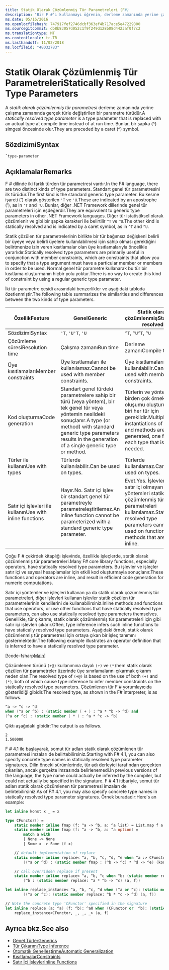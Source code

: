 ```yaml
---
title: Statik Olarak Çözümlenmiş Tür Parametreleri (F#)
description: "Bir F #'ı kullanmayı öğrenin, derleme zamanında yerine çalışma zamanında gerçek türle değiştirilen statik olarak çözümlenmiş tür parametresi."
ms.date: 05/16/2016
ms.openlocfilehash: 747917fef2746dcbf363ef4b717ace5e47229800
ms.sourcegitcommit: db8b83057d052c1f9f249d128b08d4423af0f7c2
ms.translationtype: MT
ms.contentlocale: tr-TR
ms.lasthandoff: 11/02/2018
ms.locfileid: "48032783"
---
```

# <a name="statically-resolved-type-parameters"></a><span data-ttu-id="c78fb-103">Statik Olarak Çözümlenmiş Tür Parametreleri</span><span class="sxs-lookup"><span data-stu-id="c78fb-103">Statically Resolved Type Parameters</span></span>

<span data-ttu-id="c78fb-104">A *statik olarak çözümlenmiş tür parametresi* derleme zamanında yerine çalışma zamanında gerçek türle değiştirilen bir parametre türüdür.</span><span class="sxs-lookup"><span data-stu-id="c78fb-104">A *statically resolved type parameter* is a type parameter that is replaced with an actual type at compile time instead of at run time.</span></span> <span data-ttu-id="c78fb-105">Bunlar, bir şapka (^) simgesi öncesinde olur.</span><span class="sxs-lookup"><span data-stu-id="c78fb-105">They are preceded by a caret (^) symbol.</span></span>

## <a name="syntax"></a><span data-ttu-id="c78fb-106">Sözdizimi</span><span class="sxs-lookup"><span data-stu-id="c78fb-106">Syntax</span></span>

```
ˆtype-parameter
```

## <a name="remarks"></a><span data-ttu-id="c78fb-107">Açıklamalar</span><span class="sxs-lookup"><span data-stu-id="c78fb-107">Remarks</span></span>

<span data-ttu-id="c78fb-108">F # dilinde iki farklı türden tür parametresi vardır.</span><span class="sxs-lookup"><span data-stu-id="c78fb-108">In the F# language, there are two distinct kinds of type parameters.</span></span> <span data-ttu-id="c78fb-109">Standart genel tür parametresini ilk türüdür.</span><span class="sxs-lookup"><span data-stu-id="c78fb-109">The first kind is the standard generic type parameter.</span></span> <span data-ttu-id="c78fb-110">Bu kesme işareti (') olarak gösterilen `'T` ve `'U`.</span><span class="sxs-lookup"><span data-stu-id="c78fb-110">These are indicated by an apostrophe ('), as in `'T` and `'U`.</span></span> <span data-ttu-id="c78fb-111">Bunlar, diğer .NET Framework dillerinde genel tür parametreleri için eşdeğerdir.</span><span class="sxs-lookup"><span data-stu-id="c78fb-111">They are equivalent to generic type parameters in other .NET Framework languages.</span></span> <span data-ttu-id="c78fb-112">Diğer tür istatistiksel olarak çözümlenir ve gibi bir şapka karakteri ile belirtilir `^T` ve `^U`.</span><span class="sxs-lookup"><span data-stu-id="c78fb-112">The other kind is statically resolved and is indicated by a caret symbol, as in `^T` and `^U`.</span></span>

<span data-ttu-id="c78fb-113">Statik çözülen tür parametrelerinin birlikte bir tür bağımsız değişkeni belirli bir üyeye veya belirli üyelere kullanılabilmesi için sahip olması gerektiğini belirtmenize izin veren kısıtlamalar olan üye kısıtlamalarıyla öncelikle yararlıdır.</span><span class="sxs-lookup"><span data-stu-id="c78fb-113">Statically resolved type parameters are primarily useful in conjunction with member constraints, which are constraints that allow you to specify that a type argument must have a particular member or members in order to be used.</span></span> <span data-ttu-id="c78fb-114">Normal genel tür parametre kullanarak bu tür bir kısıtlama oluşturmanın hiçbir yolu yoktur.</span><span class="sxs-lookup"><span data-stu-id="c78fb-114">There is no way to create this kind of constraint by using a regular generic type parameter.</span></span>

<span data-ttu-id="c78fb-115">İki tür parametre çeşidi arasındaki benzerlikler ve aşağıdaki tabloda özetlenmiştir.</span><span class="sxs-lookup"><span data-stu-id="c78fb-115">The following table summarizes the similarities and differences between the two kinds of type parameters.</span></span>

|<span data-ttu-id="c78fb-116">Özellik</span><span class="sxs-lookup"><span data-stu-id="c78fb-116">Feature</span></span>|<span data-ttu-id="c78fb-117">Genel</span><span class="sxs-lookup"><span data-stu-id="c78fb-117">Generic</span></span>|<span data-ttu-id="c78fb-118">Statik olarak çözümlenmiş</span><span class="sxs-lookup"><span data-stu-id="c78fb-118">Statically resolved</span></span>|
|-------|-------|-------------------|
|<span data-ttu-id="c78fb-119">Sözdizimi</span><span class="sxs-lookup"><span data-stu-id="c78fb-119">Syntax</span></span>|<span data-ttu-id="c78fb-120">`'T`, `'U`</span><span class="sxs-lookup"><span data-stu-id="c78fb-120">`'T`, `'U`</span></span>|<span data-ttu-id="c78fb-121">`^T`, `^U`</span><span class="sxs-lookup"><span data-stu-id="c78fb-121">`^T`, `^U`</span></span>|
|<span data-ttu-id="c78fb-122">Çözümleme süresi</span><span class="sxs-lookup"><span data-stu-id="c78fb-122">Resolution time</span></span>|<span data-ttu-id="c78fb-123">Çalışma zamanı</span><span class="sxs-lookup"><span data-stu-id="c78fb-123">Run time</span></span>|<span data-ttu-id="c78fb-124">Derleme zamanı</span><span class="sxs-lookup"><span data-stu-id="c78fb-124">Compile time</span></span>|
|<span data-ttu-id="c78fb-125">Üye kısıtlamaları</span><span class="sxs-lookup"><span data-stu-id="c78fb-125">Member constraints</span></span>|<span data-ttu-id="c78fb-126">Üye kısıtlamaları ile kullanılamaz.</span><span class="sxs-lookup"><span data-stu-id="c78fb-126">Cannot be used with member constraints.</span></span>|<span data-ttu-id="c78fb-127">Üye kısıtlamaları ile kullanılabilir.</span><span class="sxs-lookup"><span data-stu-id="c78fb-127">Can be used with member constraints.</span></span>|
|<span data-ttu-id="c78fb-128">Kod oluşturma</span><span class="sxs-lookup"><span data-stu-id="c78fb-128">Code generation</span></span>|<span data-ttu-id="c78fb-129">Standart genel türdeki parametrelere sahip bir türü (veya yöntem), bir tek genel tür veya yöntemin nesildeki sonuçlanır.</span><span class="sxs-lookup"><span data-stu-id="c78fb-129">A type (or method) with standard generic type parameters results in the generation of a single generic type or method.</span></span>|<span data-ttu-id="c78fb-130">Türlerin ve yöntemlerin birden çok örnek oluşumu oluşturulur, biri her tür için gereklidir.</span><span class="sxs-lookup"><span data-stu-id="c78fb-130">Multiple instantiations of types and methods are generated, one for each type that is needed.</span></span>|
|<span data-ttu-id="c78fb-131">Türler ile kullanın</span><span class="sxs-lookup"><span data-stu-id="c78fb-131">Use with types</span></span>|<span data-ttu-id="c78fb-132">Türlerde kullanılabilir.</span><span class="sxs-lookup"><span data-stu-id="c78fb-132">Can be used on types.</span></span>|<span data-ttu-id="c78fb-133">Türlerde kullanılamaz.</span><span class="sxs-lookup"><span data-stu-id="c78fb-133">Cannot be used on types.</span></span>|
|<span data-ttu-id="c78fb-134">Satır içi işlevleri ile kullanın</span><span class="sxs-lookup"><span data-stu-id="c78fb-134">Use with inline functions</span></span>|<span data-ttu-id="c78fb-135">Hayır.</span><span class="sxs-lookup"><span data-stu-id="c78fb-135">No.</span></span> <span data-ttu-id="c78fb-136">Satır içi işlev bir standart genel tür parametreyle parametreleştirilemez.</span><span class="sxs-lookup"><span data-stu-id="c78fb-136">An inline function cannot be parameterized with a standard generic type parameter.</span></span>|<span data-ttu-id="c78fb-137">Evet.</span><span class="sxs-lookup"><span data-stu-id="c78fb-137">Yes.</span></span> <span data-ttu-id="c78fb-138">İşlevleri veya satır içi olmayan yöntemleri statik olarak çözümlenmiş tür parametreleri kullanılamaz.</span><span class="sxs-lookup"><span data-stu-id="c78fb-138">Statically resolved type parameters cannot be used on functions or methods that are not inline.</span></span>|

<span data-ttu-id="c78fb-139">Çoğu F # çekirdek kitaplığı işlevinde, özellikle işleçlerde, statik olarak çözümlenmiş tür parametreleri.</span><span class="sxs-lookup"><span data-stu-id="c78fb-139">Many F# core library functions, especially operators, have statically resolved type parameters.</span></span> <span data-ttu-id="c78fb-140">Bu işlevler ve işleçler satır içi ve sayısal hesaplamalar için etkili kod oluşturmayla sonuçlanır.</span><span class="sxs-lookup"><span data-stu-id="c78fb-140">These functions and operators are inline, and result in efficient code generation for numeric computations.</span></span>

<span data-ttu-id="c78fb-141">Satır içi yöntemler ve işleçleri kullanan ya da statik olarak çözümlenmiş tür parametreleri, diğer işlevleri kullanan işlevler statik çözülen tür parametrelerinin kendilerini de kullanabilirsiniz.</span><span class="sxs-lookup"><span data-stu-id="c78fb-141">Inline methods and functions that use operators, or use other functions that have statically resolved type parameters, can also use statically resolved type parameters themselves.</span></span> <span data-ttu-id="c78fb-142">Genellikle, tür çıkarımı, statik olarak çözümlenmiş tür parametreleri için gibi satır içi işlevleri çıkarır.</span><span class="sxs-lookup"><span data-stu-id="c78fb-142">Often, type inference infers such inline functions to have statically resolved type parameters.</span></span> <span data-ttu-id="c78fb-143">Aşağıdaki örnek, statik olarak çözümlenmiş tür parametresi için ortaya çıkan bir işleç tanımını göstermektedir.</span><span class="sxs-lookup"><span data-stu-id="c78fb-143">The following example illustrates an operator definition that is inferred to have a statically resolved type parameter.</span></span>

[!code-fsharp[Main](../../../../samples/snippets/fsharp/lang-ref-3/snippet401.fs)]

<span data-ttu-id="c78fb-144">Çözümlenen türünü `(+@)` kullanımına dayalı `(+)` ve `(*)`hem statik olarak çözülen tür parametreler üzerinde üye sınırlamalarını çıkarmak çıkarım neden olan.</span><span class="sxs-lookup"><span data-stu-id="c78fb-144">The resolved type of `(+@)` is based on the use of both `(+)` and `(*)`, both of which cause type inference to infer member constraints on the statically resolved type parameters.</span></span> <span data-ttu-id="c78fb-145">Çözümlenen tür F # yorumlayıcıda gösterildiği gibidir.</span><span class="sxs-lookup"><span data-stu-id="c78fb-145">The resolved type, as shown in the F# interpreter, is as follows.</span></span>

```fsharp
^a -> ^c -> ^d
when (^a or ^b) : (static member ( + ) : ^a * ^b -> ^d) and
(^a or ^c) : (static member ( * ) : ^a * ^c -> ^b)
```

<span data-ttu-id="c78fb-146">Çıktı aşağıdaki gibidir:</span><span class="sxs-lookup"><span data-stu-id="c78fb-146">The output is as follows.</span></span>

```
2
1.500000
```

<span data-ttu-id="c78fb-147">F # 4.1 ile başlayarak, somut tür adları statik olarak çözümlenen tür parametresi imzaları de belirtebilirsiniz.</span><span class="sxs-lookup"><span data-stu-id="c78fb-147">Starting with F# 4.1, you can also specify concrete type names in statically resolved type parameter signatures.</span></span>  <span data-ttu-id="c78fb-148">Dilin önceki sürümlerinde, tür adı derleyici tarafından gerçekten çıkarılan, ancak gerçekte imzasında belirlenemedi.</span><span class="sxs-lookup"><span data-stu-id="c78fb-148">In previous versions of the language, the type name could actually be inferred by the compiler, but could not actually be specified in the signature.</span></span>  <span data-ttu-id="c78fb-149">F # 4.1 itibariyle, somut tür adları statik olarak çözümlenen tür parametresi imzaları de belirtebilirsiniz.</span><span class="sxs-lookup"><span data-stu-id="c78fb-149">As of F# 4.1, you may also specify concrete type names in statically resolved type parameter signatures.</span></span> <span data-ttu-id="c78fb-150">Örnek buradadır:</span><span class="sxs-lookup"><span data-stu-id="c78fb-150">Here's an example:</span></span>

```fsharp
let inline konst x _ = x

type CFunctor() = 
    static member inline fmap (f: ^a -> ^b, a: ^a list) = List.map f a
    static member inline fmap (f: ^a -> ^b, a: ^a option) =
        match a with
        | None -> None
        | Some x -> Some (f x)

    // default implementation of replace
    static member inline replace< ^a, ^b, ^c, ^d, ^e when ^a :> CFunctor and (^a or ^d): (static member fmap: (^b -> ^c) * ^d -> ^e) > (a, f) =
        ((^a or ^d) : (static member fmap : (^b -> ^c) * ^d -> ^e) (konst a, f))

    // call overridden replace if present
    static member inline replace< ^a, ^b, ^c when ^b: (static member replace: ^a * ^b -> ^c)>(a: ^a, f: ^b) =
        (^b : (static member replace: ^a * ^b -> ^c) (a, f))

let inline replace_instance< ^a, ^b, ^c, ^d when (^a or ^c): (static member replace: ^b * ^c -> ^d)> (a: ^b, f: ^c) =
        ((^a or ^c): (static member replace: ^b * ^c -> ^d) (a, f))

// Note the concrete type 'CFunctor' specified in the signature
let inline replace (a: ^a) (f: ^b): ^a0 when (CFunctor or  ^b): (static member replace: ^a *  ^b ->  ^a0) =
    replace_instance<CFunctor, _, _, _> (a, f)
```

## <a name="see-also"></a><span data-ttu-id="c78fb-151">Ayrıca bkz.</span><span class="sxs-lookup"><span data-stu-id="c78fb-151">See also</span></span>

- [<span data-ttu-id="c78fb-152">Genel Türler</span><span class="sxs-lookup"><span data-stu-id="c78fb-152">Generics</span></span>](index.md)
- [<span data-ttu-id="c78fb-153">Tür Çıkarımı</span><span class="sxs-lookup"><span data-stu-id="c78fb-153">Type Inference</span></span>](../type-inference.md)
- [<span data-ttu-id="c78fb-154">Otomatik Genelleştirme</span><span class="sxs-lookup"><span data-stu-id="c78fb-154">Automatic Generalization</span></span>](automatic-generalization.md)
- [<span data-ttu-id="c78fb-155">Kısıtlamalar</span><span class="sxs-lookup"><span data-stu-id="c78fb-155">Constraints</span></span>](constraints.md)
- [<span data-ttu-id="c78fb-156">Satır İçi İşlevler</span><span class="sxs-lookup"><span data-stu-id="c78fb-156">Inline Functions</span></span>](../functions/inline-functions.md)
